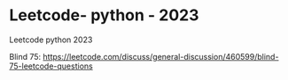 # Leetcode- python - 2023
Leetcode python 2023


Blind 75: https://leetcode.com/discuss/general-discussion/460599/blind-75-leetcode-questions
